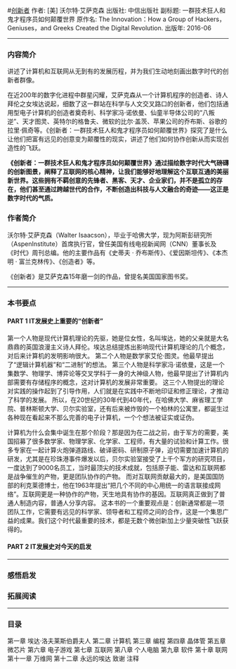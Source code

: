#[创新者](https://book.douban.com/subject/26823787/)
作者:  [美] 沃尔特·艾萨克森
出版社: 中信出版社
副标题: 一群技术狂人和鬼才程序员如何颠覆世界
原作名: The Innovation：How a Group of Hackers，Geniuses，and Greeks Created the Digital Revolution.
出版年: 2016-06
***
### 内容简介 
讲述了计算机和互联网从无到有的发展历程，并为我们生动地刻画出数字时代的创新者群像。

在近200年的数字化进程中群星闪耀，艾萨克森从一个计算机程序的创造者、诗人拜伦之女埃达说起，细数了这一群站在科学与人文交叉路口的创新者，他们包括通用型电子计算机的创造者奠奇利、科学家冯·诺依曼、仙童半导体公司的“八叛逆”、天才图灵、英特尔的格鲁夫、微软的比尔·盖茨、苹果公司的乔布斯、谷歌的拉里·佩奇等。《创新者：一群技术狂人和鬼才程序员如何颠覆世界》探究了是什么让他们把富有远见的创意变为颠覆性的现实，讲述了他们如何协作创新从而实现创造性的飞跃。

**《创新者：一群技术狂人和鬼才程序员如何颠覆世界》通过描绘数字时代大气磅礴的创新图景，阐释了互联网的核心精神，让我们能够好地理解这个互联互通的美丽新世界。这些拥有不羁创意的先锋者、黑客、天才、企业家们，并不是孤立的存在，他们甚至通过跨越世代的合作，不断创造出科技与人文融合的奇迹——这正是数字时代的气质。**

### 作者简介 
沃尔特·艾萨克森（Walter Isaacson），毕业于哈佛大学，现为阿斯彭研究所（AspenInstitute）首席执行官，曾任美国有线电视新闻网（CNN）董事长及《时代》周刊总编。他的主要作品有《史蒂夫 · 乔布斯传》、《爱因斯坦传》、《本杰明 · 富兰克林传》、《创造者》等。

《创新者》是艾萨克森15年磨一剑的作品，曾提名美国国家图书奖。

***
### 本书要点
#### PART 1  IT发展史上重要的“创新者”
第一个人物是现代计算机理论的先驱，她是位女性，名叫埃达，她的父亲就是大名鼎鼎的英国浪漫主义诗人拜伦。埃达总结提炼出影响现代计算机理论的几个概念，对后来计算机的发明影响很大。
第二个人物是数学家艾伦·图灵。他最早提出了“逻辑计算机器”和“二进制”的想法。
第三个人物是科学家冯·诺依曼，这是一个集数学、物理学、博弈论等交叉学科于一身的大神级人物，他最早提出了计算机内部需要有存储程序的概念，这对计算机的发展非常重要。
这三个人物提出的理论对实践的操作起到了引导作用，人们就是在实践中不断地印证和修正理论，才推动了科学的发展。
所以，在20世纪的30年代到40年代，在哈佛大学、麻省理工学院、普林斯顿大学、贝尔实验室，还有后来被炸毁的一个柏林的公寓里，都诞生过各种现在看起来不那么完善的电子计算机，一个个想法被证实或证伪。

计算机为什么会集中诞生在那个阶段？那是因为在二战之前，由于军方的需要，美国招募了很多数学家、物理学家、化学家、工程师，有大量的试验和计算工作。很多专家在一起计算火炮弹道路线、破译密码、研制原子弹，迫切需要加速计算机的研发，尤其是在珍珠港事件爆发以后，贝尔实验室接受了上千个军方的研究项目，一度达到了9000名员工，当时最顶尖的技术成就，包括原子能、雷达和互联网都是战争催生的产物，更是团队协作的产物。
而对互联网贡献最大的，是美国国防部的利克莱德博士，他在1963年提出“把几个不同的中心用统一的语言联接成网络”。互联网更是一种协作的产物，天生地具有协作的基因。互联网真正做到了普通人制造内容，普通人分享内容。
这本书的一个重要观点是：创新通常都是一项团队工作，它需要有远见的科学家、领导者和工程师之间的合作，这是一个集思广益的成果。我们这个时代最重要的技术，都是无数个微创新加上少量突破性飞跃获得的。


#### PART 2  IT发展史对今天的启发
***
### 感悟启发
### 拓展阅读
***
### 目录
第一章 埃达·洛夫莱斯伯爵夫人
第二章 计算机
第三章 编程
第四章 晶体管
第五章 微芯片
第六章 电子游戏
第七章 互联网
第八章 个人电脑
第九章 软件
第十章 联网
第十一章 万维网
第十二章 永远的埃达
致谢
注释
